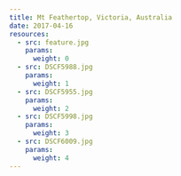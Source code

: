 ```yaml
---
title: Mt Feathertop, Victoria, Australia
date: 2017-04-16
resources:
  - src: feature.jpg
    params:
      weight: 0
  - src: DSCF5988.jpg
    params:
      weight: 1
  - src: DSCF5955.jpg
    params:
      weight: 2
  - src: DSCF5998.jpg
    params:
      weight: 3
  - src: DSCF6009.jpg
    params:
      weight: 4
---
```

